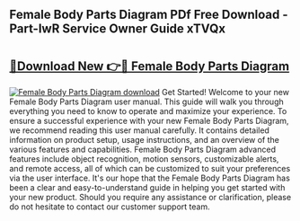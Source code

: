 ## Female Body Parts Diagram PDf Free Download - Part-IwR Service Owner Guide xTVQx

# <h2><a href="http://dfsu9bz.blite.top/?on=Female+Body+Parts+Diagram">🔗Download New 👉🔴 Female Body Parts Diagram</a></h2>

[![Female Body Parts Diagram download](https://i.imgur.com/lujVjoI.png)](http://dfsu9bz.blite.top/?on=Female+Body+Parts+Diagram)
Get Started! Welcome to your new Female Body Parts Diagram user manual. This guide will walk you through everything you need to know to operate and maximize your experience. To ensure a successful experience with your new Female Body Parts Diagram, we recommend reading this user manual carefully. It contains detailed information on product setup, usage instructions, and an overview of the various features and capabilities. Female Body Parts Diagram advanced features include object recognition, motion sensors, customizable alerts, and remote access, all of which can be customized to suit your preferences via the user interface. It's our hope that the Female Body Parts Diagram has been a clear and easy-to-understand guide in helping you get started with your new product. Should you require any assistance or clarification, please do not hesitate to contact our customer support team.
